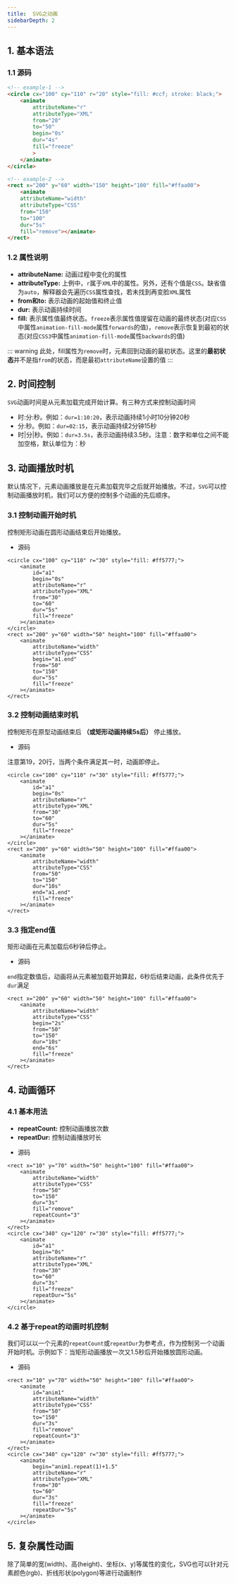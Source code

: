 ```yaml
---
title:  SVG之动画
sidebarDepth: 2
---
```


## 1. 基本语法

<SVG-s06-01/>

### 1.1 源码
```html
<!-- example-1 -->
<circle cx="100" cy="110" r="20" style="fill: #ccf; stroke: black;">
    <animate 
        attributeName="r" 
        attributeType="XML" 
        from="20" 
        to="50" 
        begin="0s" 
        dur="4s"
        fill="freeze"
        >
    </animate>
</circle>

<!-- example-2 -->
<rect x="200" y="60" width="150" height="100" fill="#ffaa00">
    <animate 
    attributeName="width" 
    attributeType="CSS" 
    from="150" 
    to="100" 
    dur="5s" 
    fill="remove"></animate>
</rect>
```

### 1.2 属性说明

* **attributeName:** 动画过程中变化的属性
* **attributeType:** 上例中，`r`属于`XML`中的属性。另外，还有个值是`CSS`。缺省值为`auto`，解释器会先遍历`CSS`属性查找，若未找到再变脸`XML`属性
* **from和to:** 表示动画的起始值和终止值
* **dur:** 表示动画持续时间
* **fill:** 表示属性值最终状态。`freeze`表示属性值提留在动画的最终状态(对应`CSS`中属性`animation-fill-mode`属性`forwards`的值)，`remove`表示恢复到最初的状态(对应`CSS3`中属性`animation-fill-mode`属性`backwards`的值)

::: warning
此处，fill属性为`remove`时，元素回到动画的最初状态。这里的**最初状态**并不是指`from`的状态，而是最初`attributeName`设置的值
:::


## 2. 时间控制

`SVG`动画时间是从元素加载完成开始计算。有三种方式来控制动画时间

* 时:分:秒。例如：`dur=1:10:20`，表示动画持续1小时10分钟20秒
* 分:秒。例如：`dur=02:15`，表示动画持续2分钟15秒
* 时|分|秒。例如：`dur=3.5s`，表示动画持续3.5秒。注意：数字和单位之间不能加空格，默认单位为：秒

## 3. 动画播放时机
默认情况下，元素动画播放是在元素加载完毕之后就开始播放。不过，`SVG`可以控制动画播放时机，我们可以方便的控制多个动画的先后顺序。

### 3.1 控制动画开始时机

控制矩形动画在圆形动画结束后开始播放。

<SVG-s06-02/>

* 源码

```html{3,17}
<circle cx="100" cy="110" r="30" style="fill: #ff5777;">
    <animate
        id="a1"
        begin="0s"
        attributeName="r"
        attributeType="XML"
        from="30"
        to="60"
        dur="5s"
        fill="freeze"
    ></animate>
</circle>
<rect x="200" y="60" width="50" height="100" fill="#ffaa00">
    <animate
        attributeName="width"
        attributeType="CSS"
        begin="a1.end"
        from="50"
        to="150"
        dur="5s"
        fill="freeze"
    ></animate>
</rect>
```

### 3.2 控制动画结束时机

控制矩形在原型动画结束后 **（或矩形动画持续5s后）** 停止播放。

<SVG-s06-03/>

* 源码

注意第19，20行，当两个条件满足其一时，动画即停止。

```html{3,19,20}
<circle cx="100" cy="110" r="30" style="fill: #ff5777;">
    <animate
        id="a1"
        begin="0s"
        attributeName="r"
        attributeType="XML"
        from="30"
        to="60"
        dur="5s"
        fill="freeze"
    ></animate>
</circle>
<rect x="200" y="60" width="50" height="100" fill="#ffaa00">
    <animate
        attributeName="width"
        attributeType="CSS"
        from="50"
        to="150"
        dur="10s"
        end="a1.end"
        fill="freeze"
    ></animate>
</rect>
```

### 3.3 指定end值

矩形动画在元素加载后6秒钟后停止。

<SVG-s06-04/>

* 源码

`end`指定数值后，动画将从元素被加载开始算起，6秒后结束动画，此条件优先于`dur`满足

```html{3,8,9}
<rect x="200" y="60" width="50" height="100" fill="#ffaa00">
    <animate
        attributeName="width"
        attributeType="CSS"
        begin="2s"
        from="50"
        to="150"
        dur="10s"
        end="6s"
        fill="freeze"
    ></animate>
</rect>
```

## 4. 动画循环 

### 4.1 基本用法

* **repeatCount:** 控制动画播放次数
* **repeatDur:** 控制动画播放时长

<SVG-s06-05/>

* 源码
```html{8,9,21,22}
<rect x="10" y="70" width="50" height="100" fill="#ffaa00">
    <animate
        attributeName="width"
        attributeType="CSS"
        from="50"
        to="150"
        dur="3s"
        fill="remove"
        repeatCount="3"
    ></animate>
</rect>
<circle cx="340" cy="120" r="30" style="fill: #ff5777;">
    <animate
        id="a1"
        begin="0s"
        attributeName="r"
        attributeType="XML"
        from="30"
        to="60"
        dur="3s"
        fill="freeze"
        repeatDur="5s"
    ></animate>
</circle>
```

### 4.2 基于repeat的动画时机控制

我们可以以一个元素的`repeatCount`或`repeatDur`为参考点，作为控制另一个动画开始时机。示例如下：当矩形动画播放一次又1.5秒后开始播放圆形动画。

<SVG-s06-06/>

* 源码
```html{3,15}
<rect x="10" y="70" width="50" height="100" fill="#ffaa00">
    <animate
        id="anim1"
        attributeName="width"
        attributeType="CSS"
        from="50"
        to="150"
        dur="3s"
        fill="remove"
        repeatCount="3"
    ></animate>
</rect>
<circle cx="340" cy="120" r="30" style="fill: #ff5777;">
    <animate
        begin="anim1.repeat(1)+1.5"
        attributeName="r"
        attributeType="XML"
        from="30"
        to="60"
        dur="3s"
        fill="freeze"
        repeatDur="5s"
    ></animate>
</circle>
```

## 5. 复杂属性动画

除了简单的宽(width)、高(height)、坐标(x、y)等属性的变化，SVG也可以针对元素颜色(rgb)、折线形状(polygon)等进行动画制作